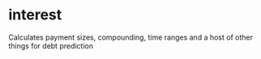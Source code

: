 # interest
Calculates payment sizes, compounding, time ranges and a host of other things for debt prediction
